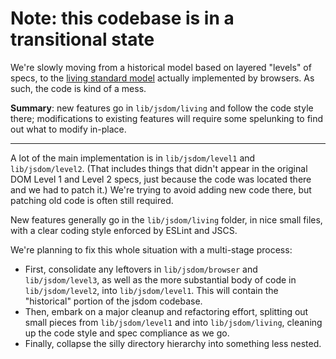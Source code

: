 # Note: this codebase is in a transitional state

We're slowly moving from a historical model based on layered "levels" of specs, to the [living standard model](https://wiki.whatwg.org/wiki/FAQ#What_does_.22Living_Standard.22_mean.3F) actually implemented by browsers. As such, the code is kind of a mess.

**Summary**: new features go in `lib/jsdom/living` and follow the code style there; modifications to existing features will require some spelunking to find out what to modify in-place.

---

A lot of the main implementation is in `lib/jsdom/level1` and `lib/jsdom/level2`. (That includes things that didn't appear in the original DOM Level 1 and Level 2 specs, just because the code was located there and we had to patch it.) We're trying to avoid adding new code there, but patching old code is often still required.

New features generally go in the `lib/jsdom/living` folder, in nice small files, with a clear coding style enforced by ESLint and JSCS.

We're planning to fix this whole situation with a multi-stage process:

- First, consolidate any leftovers in `lib/jsdom/browser` and `lib/jsdom/level3`, as well as the more substantial body of code in `lib/jsdom/level2`, into `lib/jsdom/level1`. This will contain the "historical" portion of the jsdom codebase.
- Then, embark on a major cleanup and refactoring effort, splitting out small pieces from `lib/jsdom/level1` and into `lib/jsdom/living`, cleaning up the code style and spec compliance as we go.
- Finally, collapse the silly directory hierarchy into something less nested.
